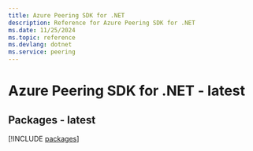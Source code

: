 ```yaml
---
title: Azure Peering SDK for .NET
description: Reference for Azure Peering SDK for .NET
ms.date: 11/25/2024
ms.topic: reference
ms.devlang: dotnet
ms.service: peering
---
```

# Azure Peering SDK for .NET - latest
## Packages - latest
[!INCLUDE [packages](peering-index.md)]